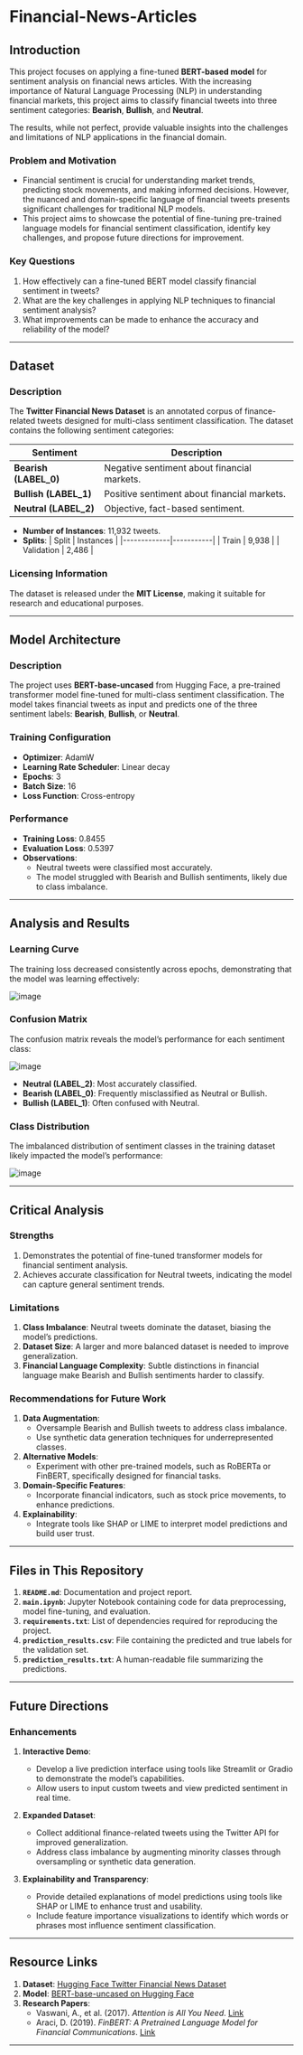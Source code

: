 # Financial-News-Articles

## Introduction
This project focuses on applying a fine-tuned **BERT-based model** for sentiment analysis on financial news articles. With the increasing importance of Natural Language Processing (NLP) in understanding financial markets, this project aims to classify financial tweets into three sentiment categories: **Bearish**, **Bullish**, and **Neutral**. 

The results, while not perfect, provide valuable insights into the challenges and limitations of NLP applications in the financial domain.

### Problem and Motivation
- Financial sentiment is crucial for understanding market trends, predicting stock movements, and making informed decisions. However, the nuanced and domain-specific language of financial tweets presents significant challenges for traditional NLP models.
- This project aims to showcase the potential of fine-tuning pre-trained language models for financial sentiment classification, identify key challenges, and propose future directions for improvement.

### Key Questions
1. How effectively can a fine-tuned BERT model classify financial sentiment in tweets?
2. What are the key challenges in applying NLP techniques to financial sentiment analysis?
3. What improvements can be made to enhance the accuracy and reliability of the model?

---

## Dataset

### Description
The **Twitter Financial News Dataset** is an annotated corpus of finance-related tweets designed for multi-class sentiment classification. The dataset contains the following sentiment categories:

| Sentiment      | Description                                   |
|----------------|-----------------------------------------------|
| **Bearish (LABEL_0)** | Negative sentiment about financial markets.  |
| **Bullish (LABEL_1)** | Positive sentiment about financial markets.  |
| **Neutral (LABEL_2)** | Objective, fact-based sentiment.          |

- **Number of Instances**: 11,932 tweets.
- **Splits**:
  | Split       | Instances |
  |-------------|-----------|
  | Train       | 9,938     |
  | Validation  | 2,486     |

### Licensing Information
The dataset is released under the **MIT License**, making it suitable for research and educational purposes.

---

## Model Architecture

### Description
The project uses **BERT-base-uncased** from Hugging Face, a pre-trained transformer model fine-tuned for multi-class sentiment classification. The model takes financial tweets as input and predicts one of the three sentiment labels: **Bearish**, **Bullish**, or **Neutral**.

### Training Configuration
- **Optimizer**: AdamW
- **Learning Rate Scheduler**: Linear decay
- **Epochs**: 3
- **Batch Size**: 16
- **Loss Function**: Cross-entropy

### Performance
- **Training Loss**: 0.8455
- **Evaluation Loss**: 0.5397
- **Observations**:
  - Neutral tweets were classified most accurately.
  - The model struggled with Bearish and Bullish sentiments, likely due to class imbalance.

---

## Analysis and Results

### Learning Curve
The training loss decreased consistently across epochs, demonstrating that the model was learning effectively:

![image](https://github.com/user-attachments/assets/e5163755-7f19-467b-9432-925d4dceaf64)


### Confusion Matrix
The confusion matrix reveals the model’s performance for each sentiment class:

![image](https://github.com/user-attachments/assets/99dea4f2-0505-47ce-aad5-15701528ed52)


- **Neutral (LABEL_2)**: Most accurately classified.
- **Bearish (LABEL_0)**: Frequently misclassified as Neutral or Bullish.
- **Bullish (LABEL_1)**: Often confused with Neutral.

### Class Distribution
The imbalanced distribution of sentiment classes in the training dataset likely impacted the model’s performance:

![image](https://github.com/user-attachments/assets/8fc54093-31fb-4ef5-aedc-732ccc149bbe)


---

## Critical Analysis

### Strengths
1. Demonstrates the potential of fine-tuned transformer models for financial sentiment analysis.
2. Achieves accurate classification for Neutral tweets, indicating the model can capture general sentiment trends.

### Limitations
1. **Class Imbalance**: Neutral tweets dominate the dataset, biasing the model’s predictions.
2. **Dataset Size**: A larger and more balanced dataset is needed to improve generalization.
3. **Financial Language Complexity**: Subtle distinctions in financial language make Bearish and Bullish sentiments harder to classify.

### Recommendations for Future Work
1. **Data Augmentation**:
   - Oversample Bearish and Bullish tweets to address class imbalance.
   - Use synthetic data generation techniques for underrepresented classes.
2. **Alternative Models**:
   - Experiment with other pre-trained models, such as RoBERTa or FinBERT, specifically designed for financial tasks.
3. **Domain-Specific Features**:
   - Incorporate
   financial indicators, such as stock price movements, to enhance predictions.
4. **Explainability**:
   - Integrate tools like SHAP or LIME to interpret model predictions and build user trust.

---

## Files in This Repository

1. **`README.md`**: Documentation and project report.
2. **`main.ipynb`**: Jupyter Notebook containing code for data preprocessing, model fine-tuning, and evaluation.
3. **`requirements.txt`**: List of dependencies required for reproducing the project.
4. **`prediction_results.csv`**: File containing the predicted and true labels for the validation set.
5. **`prediction_results.txt`**: A human-readable file summarizing the predictions.

---

## Future Directions

### Enhancements
1. **Interactive Demo**:
   - Develop a live prediction interface using tools like Streamlit or Gradio to demonstrate the model’s capabilities.
   - Allow users to input custom tweets and view predicted sentiment in real time.
   
2. **Expanded Dataset**:
   - Collect additional finance-related tweets using the Twitter API for improved generalization.
   - Address class imbalance by augmenting minority classes through oversampling or synthetic data generation.
   
3. **Explainability and Transparency**:
   - Provide detailed explanations of model predictions using tools like SHAP or LIME to enhance trust and usability.
   - Include feature importance visualizations to identify which words or phrases most influence sentiment classification.

---

## Resource Links

1. **Dataset**: [Hugging Face Twitter Financial News Dataset](https://huggingface.co/datasets/zeroshot/twitter-financial-news-sentiment)
2. **Model**: [BERT-base-uncased on Hugging Face](https://huggingface.co/bert-base-uncased)
3. **Research Papers**:
   - Vaswani, A., et al. (2017). *Attention is All You Need*. [Link](https://arxiv.org/abs/1706.03762)
   - Araci, D. (2019). *FinBERT: A Pretrained Language Model for Financial Communications*. [Link](https://arxiv.org/abs/1908.10063)

---

